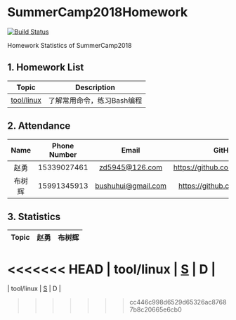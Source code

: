 
# SummerCamp2018Homework

[![Build Status](https://api.travis-ci.com/npupilab/SummerCamp2018Homework.svg?branch=master)](https://travis-ci.com/npupilab/SummerCamp2018Homework/)

Homework Statistics of SummerCamp2018


## 1. Homework List

| Topic | Description |
| :---: | :---------: |
| [tool/linux]| 了解常用命令，练习Bash编程 |

[tool/linux]: ./tool/linux/README.md

## 2. Attendance

| Name | Phone Number | Email | GitHub |
| :---: | :---------: | :---------: | :---------: |
| 赵勇 | 15339027461 | zd5945@126.com | https://github.com/zdzhaoyong|
| 布树辉 | 15991345913 | bushuhui@gmail.com | https://github.com/bushuhui |

## 3. Statistics
| Topic | 赵勇 | 布树辉 |
| :---: | :---:| :---:|
<<<<<<< HEAD
| tool/linux | [S](tool/linux/赵勇/README.md) | D |
=======
| tool/linux | [S](cpp/helloc/赵勇/README.md) | D |
>>>>>>> cc446c998d6529d65326ac87687b8c20665e6cb0
